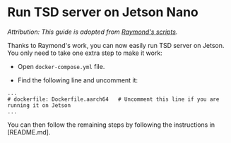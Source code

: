 # Run TSD server on Jetson Nano

*Attribution: This guide is adopted from [Raymond's scripts](https://gist.github.com/RaymondHimle/5c06454f09f0e370ec0673835fb53dba).*

Thanks to Raymond's work, you can now easily run TSD server on Jetson. You only need to take one extra step to make it work:

- Open `docker-compose.yml` file.

- Find the following line and uncomment it:

```
...
# dockerfile: Dockerfile.aarch64   # Uncomment this line if you are running it on Jetson
...
```

You can then follow the remaining steps by following the instructions in [README.md].
